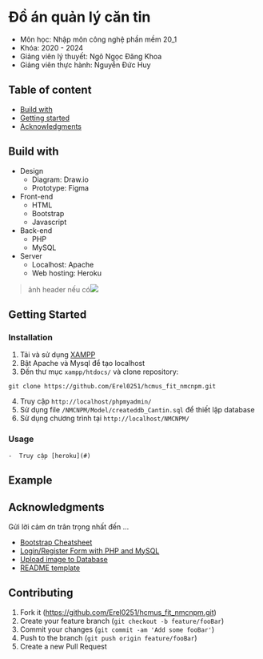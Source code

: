 # Đồ án quản lý căn tin
* Môn học: Nhập môn công nghệ phần mềm 20_1
* Khóa: 2020 - 2024
* Giảng viên lý thuyết: Ngô Ngọc Đăng Khoa
* Giảng viên thực hành: Nguyễn Đức Huy

## Table of content
- [Build with](#Build-with)
- [Getting started](#getting-started)
- [Acknowledgments](#Acknowledgments)

## Build with

* Design
    * Diagram: Draw.io
    * Prototype: Figma
* Front-end
    * HTML
    * Bootstrap
    * Javascript
* Back-end
    * PHP
    * MySQL
* Server
    * Localhost: Apache
    * Web hosting: Heroku



> ảnh header nếu có![](header.png)

## Getting Started

### Installation
1. Tải và sử dụng [XAMPP](https://www.apachefriends.org/download.html)
2. Bật Apache và Mysql để tạo localhost
3. Đến thư mục `xampp/htdocs/` và clone repository:
```
git clone https://github.com/Erel0251/hcmus_fit_nmcnpm.git
``` 

4. Truy cập `http://localhost/phpmyadmin/`
5. Sử dụng file `/NMCNPM/Model/createddb_Cantin.sql` để thiết lập database
6. Sử dụng chương trình tại `http://localhost/NMCNPM/`

### Usage
    -  Truy cập [heroku](#)

## Example

<!-- ACKNOWLEDGMENTS -->
## Acknowledgments
Gửi lời cảm ơn trân trọng nhất đến ...

* [Bootstrap Cheatsheet](https://getbootstrap.com/docs/5.0/examples/cheatsheet/)
* [Login/Register Form with PHP and MySQL](https://www.youtube.com/watch?v=JDn6OAMnJwQ&list=PL2WFgdVk-usHxUamQzEKTNq36WSdQaXlz)
* [Upload image to Database](https://www.youtube.com/watch?v=onu3w8kqASU)
* [README template](https://www.readme-templates.com)


## Contributing

1. Fork it (<https://github.com/Erel0251/hcmus_fit_nmcnpm.git>)
2. Create your feature branch (`git checkout -b feature/fooBar`)
3. Commit your changes (`git commit -am 'Add some fooBar'`)
4. Push to the branch (`git push origin feature/fooBar`)
5. Create a new Pull Request

<!-- Markdown link & img dfn's -->
[npm-image]: https://img.shields.io/npm/v/datadog-metrics.svg?style=flat-square

